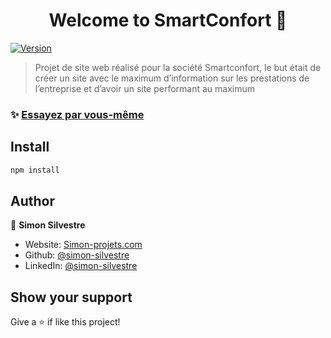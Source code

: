 <h1 align="center">Welcome to SmartConfort 👋</h1>
<p>
  <a href="https://www.npmjs.com/package/weather-app" target="_blank">
    <img alt="Version" src="https://img.shields.io/npm/v/weather-app.svg">
  </a>
</p>

> Projet de site web réalisé pour la société Smartconfort, le but était de créer un site avec le maximum d’information sur les prestations de l’entreprise et d’avoir un site performant au maximum

### ✨ [Essayez par vous-même](http://smartconfort.fr)

## Install

```sh
npm install
```

## Author

👤 **Simon Silvestre**

* Website: [Simon-projets.com](https://simon-projets.com)
* Github: [@simon-silvestre](https://github.com/simon-silvestre)
* LinkedIn: [@simon-silvestre](https://linkedin.com/in/simon-silvestre)

## Show your support

Give a ⭐️ if like this project!

